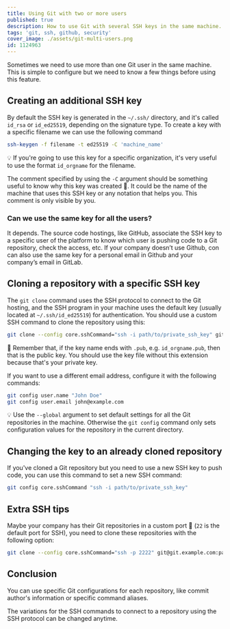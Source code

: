 ```yaml
---
title: Using Git with two or more users
published: true
description: How to use Git with several SSH keys in the same machine.
tags: 'git, ssh, github, security'
cover_image: ./assets/git-multi-users.png
id: 1124963
---
```


Sometimes we need to use more than one Git user in the same machine. This is simple to configure but we need to know a few things before using this feature.

## Creating an additional SSH key

By default the SSH key is generated in the `~/.ssh/` directory, and it's called `id_rsa` or `id_ed25519`, depending on the signature type. To create a key with a specific filename we can use the following command

```bash
ssh-keygen -f filename -t ed25519 -C 'machine_name'
```

💡 If you're going to use this key for a specific organization, it's very useful to use the format `id_orgname` for the filename.

The comment specified by using the `-C` argument should be something useful to know why this key was created 🤔. It could be the name of the machine that uses this SSH key or any notation that helps you. This comment is only visible by you.

### Can we use the same key for all the users?

It depends. The source code hostings, like GitHub, associate the SSH key to a specific user of the platform to know which user is pushing code to a Git repository, check the access, etc. If your company doesn’t use Github, con can also use the same key for a personal email in Github and your company’s email in GitLab.

## Cloning a repository with a specific SSH key

The `git clone` command uses the SSH protocol to connect to the Git hosting, and the SSH program in your machine uses the default key (usually located at `~/.ssh/id_ed25519`) for authentication. You should use a custom SSH command to clone the repository using this:

 ```bash
git clone --config core.sshCommand="ssh -i path/to/private_ssh_key" git@github.com:orgname/repo.git
```

🧠 Remember that, if the key name ends with `.pub`, e.g. `id_orgname.pub`, then that is the public key. You should use the key file without this extension because that's your private key.

If you want to use a different email address, configure it with the following commands:

```bash
git config user.name "John Doe"
git config user.email john@example.com
```

💡 Use the `--global` argument to set default settings for all the Git repositories in the machine. Otherwise the `git config` command only sets configuration values for the repository in the current directory.

## Changing the key to an already cloned repository

If you've cloned a Git repository but you need to use a new SSH key to push code, you can use this command to set a new SSH command:

```bash
git config core.sshCommand "ssh -i path/to/private_ssh_key"
```

## Extra SSH tips

Maybe your company has their Git repositories in a custom port 🙈 (`22` is the default port for SSH), you need to clone these repositories with the following option:

```bash
git clone --config core.sshCommand="ssh -p 2222" git@git.example.com:path/to/repo.git
```

## Conclusion

You can use specific Git configurations for each repository, like commit author's information or specific command aliases.

The variations for the SSH commands to connect to a repository using the SSH protocol can be changed anytime.
